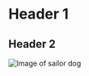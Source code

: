 # Header 1 
## Header 2
![Image of sailor dog](https://parade.com/.image/t_share/MTkwNTgxMTA1NjcwODkwNjIx/funny-pictures.jpg)
